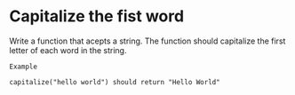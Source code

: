 # Capitalize the fist word

Write a function that acepts a string. The function should capitalize the first letter of each word in the string.

```
Example

capitalize("hello world") should return "Hello World"
```